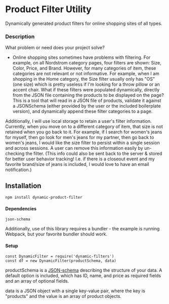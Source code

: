 # Product Filter Utility #
Dynamically generated product filters for online shopping sites of all types.

### Description ###

What problem or need does your project solve?

- Online shopping sites sometimes have problems with filtering. For example, on all Nordstrom category pages, four filters are shown: Size, Color, Price, and Brand. However, for many categories of item, these categories are not relevant or not informative. For example, when I am shopping in the Home category, the Size filter usually only has "OS" (one size) which is pretty useless if I'm looking for a throw pillow or an accent chair. What if these filters were populated dynamically, directly from the JSON file containing the products to be displayed on the page? This is a tool that will read in a JSON file of products, validate it against a JSONSchema (either provided by the user or the included boilerplate version), and dynamically append these filter categories to a page.

Additionally, I will use local storage to retain a user's filter information. Currently, when you move on to a different category of item, that size is not retained when you go back to it. For example, if I search for women's jeans for myself, then go look for men's jeans for my partner, then go back to women's jeans, I would like the size filter to persist within a single session and across sessions. A user can remove this information easily by un-checking the filter. (This info could also be sent back to the server & stored for better user behavior tracking! I.e. if there is a closeout event and my favorite brand/size of jeans is included, I would love to have an email notification.)

## Installation ##

```
npm install dynamic-product-filter
```

#### Dependencies ####
```
json-schema
```
Additionally, use of this library requires a bundler - the example is running Webpack, but your favorite bundler should work.

#### Setup  ####
```
const DynamicFilter = require('dynamic-filters')
const df = new DynamicFilter(productSchema, data)
```
productSchema is a [JSON-schema](http://jsonschema.org) describing the structure of your data. A default option is included, which has ID, name, and price as required fields and an array of optional fields.

data is a JSON object with a single key-value pair, where the key is "products" and the value is an array of product objects.
